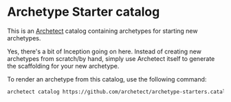 # Archetype Starter catalog

This is an [Archetect](https://archetect.github.io/) catalog containing
archetypes for starting new archetypes.

Yes, there's a bit of Inception going on
here. Instead of creating new archetypes from scratch/by hand, simply use
Archetect itself to generate the scaffolding for your new archetype.

To render an archetype from this catalog, use the following command:

```bash
archetect catalog https://github.com/archetect/archetype-starters.catalog.git
```
